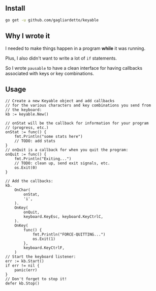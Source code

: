 ## Install

```bash
go get -u github.com/gagliardetto/keyable
```

## Why I wrote it

I needed to make things happen in a program **while** it was running.

Plus, I also didn't want to write a lot of `if` statements.

So I wrote `pausable` to have a clean interface for having callbacks
associated with keys or key combinations.

## Usage

```golang
// Create a new Keyable object and add callbacks
// for the various characters and key combinations you send from
// the keyboard:
kb := keyable.New()

// onStat will be the callback for information for your program
// (progress, etc.)
onStat := func() {
	fmt.Println("some stats here")
	// TODO: add stats
}
// onQuit is a callback for when you quit the program:
onQuit := func() {
	fmt.Println("Exiting...")
	// TODO: clean up, send exit signals, etc.
	os.Exit(0)
}

// Add the callbacks:
kb.
	OnChar(
		onStat,
		'i',
	).
	OnKey(
		onQuit,
		keyboard.KeyEsc, keyboard.KeyCtrlC,
	).
	OnKey(
		func() {
			fmt.Println("FORCE-QUITTING...")
			os.Exit(1)
		},
		keyboard.KeyCtrlF,
	)
// Start the keyboard listener:
err := kb.Start()
if err != nil {
	panic(err)
}
// Don't forget to stop it!
defer kb.Stop()

```